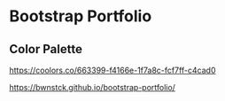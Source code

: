 # Bootstrap Portfolio

## Color Palette

https://coolors.co/663399-f4166e-1f7a8c-fcf7ff-c4cad0

https://bwnstck.github.io/bootstrap-portfolio/
